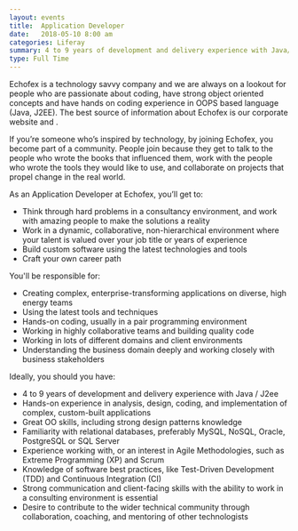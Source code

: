 ```yaml
---
layout: events
title:  Application Developer
date:   2018-05-10 8:00 am
categories: Liferay
summary: 4 to 9 years of development and delivery experience with Java/JEE. Hands-on experience in analysis, design, coding, and implementation of complex, custom-built applications. Great OO skills, including strong design patterns knowledge 
type: Full Time
---
```


Echofex is a technology savvy company and we are always on a lookout for people who are passionate about coding, have strong object oriented concepts and have hands on coding experience in OOPS based language (Java, J2EE).  The best source of information about Echofex is our corporate website  and .

If you’re someone who’s inspired by technology, by joining Echofex, you become part of a community. People join because they get to talk to the people who wrote the books that influenced them, work with the people who wrote the tools they would like to use, and collaborate on projects that propel change in the real world. 

As an Application Developer at Echofex, you’ll get to:

* Think through hard problems in a consultancy environment, and work with amazing people to make the solutions a reality
* Work in a dynamic, collaborative, non-hierarchical environment where your talent is valued over your job title or years of experience
* Build custom software using the latest technologies and tools
* Craft your own career path

You'll be responsible for: 

* Creating complex, enterprise-transforming applications on diverse, high energy teams 
* Using the latest tools and techniques 
* Hands-on coding, usually in a pair programming environment 
* Working in highly collaborative teams and building quality code 
* Working in lots of different domains and client environments 
* Understanding the business domain deeply and working closely with business stakeholders 

Ideally, you should you have: 

* 4 to 9 years of development and delivery experience with Java / J2ee
* Hands-on experience in analysis, design, coding, and implementation of complex, custom-built applications 
* Great OO skills, including strong design patterns knowledge 
* Familiarity with relational databases, preferably MySQL, NoSQL, Oracle, PostgreSQL or SQL Server
* Experience working with, or an interest in Agile Methodologies, such as Extreme Programming (XP) and Scrum 
* Knowledge of software best practices, like Test-Driven Development (TDD) and Continuous Integration (CI) 
* Strong communication and client-facing skills with the ability to work in a consulting environment is essential
* Desire to contribute to the wider technical community through collaboration, coaching, and mentoring of other technologists 